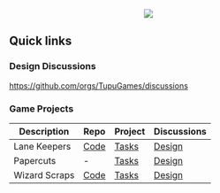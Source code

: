 <div style="text-align: center">
<img src="https://github.com/TupuGames/.github/assets/14806075/ba478903-c859-4ba9-ab77-ad89486c042d">
</div>

## Quick links
### Design Discussions
https://github.com/orgs/TupuGames/discussions

### Game Projects
| Description | Repo | Project | Discussions |  
| -------- | ------- | ------- | ------- |
| Lane Keepers | [Code](https://github.com/TupuGames/LaneKeepers) | [Tasks](https://github.com/orgs/TupuGames/projects/1/views/1) | [Design](https://github.com/orgs/TupuGames/discussions/categories/reverse-tower-defence) |
| Papercuts | - | [Tasks](https://github.com/orgs/TupuGames/projects/2/views/1) | [Design](https://github.com/orgs/TupuGames/discussions/categories/papercuts) |
| Wizard Scraps | [Code](https://github.com/TupuGames/Wizard-Scraps)| [Tasks](https://github.com/orgs/TupuGames/projects/5/views/1) | [Design](https://github.com/orgs/TupuGames/discussions/categories/wizard-scraps) |
